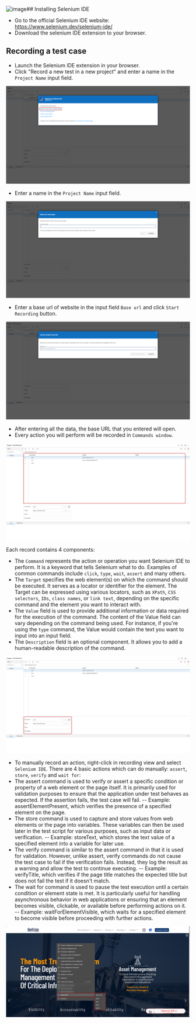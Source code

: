 ![image](https://github.com/Just-Bax/Selenium-ide-usage/assets/77232794/9d794717-045a-4c4c-a07a-7d3db163b383)## Installing Selenium IDE
- Go to the official Selenium IDE website: https://www.selenium.dev/selenium-ide/
- Download the selenium IDE extension to your browser.

## Recording a test case
- Launch the Selenium IDE extension in your browser.
- Click "Record a new test in a new project" and enter a name in the `Project Name` input field.

![image](documents/1.png)

- Enter a name in the `Project Name` input field.

![image](documents/2.png)

- Enter a base url of website in the input field `Base url` and click `Start Recording` button.

![image](documents/3.png)

- After entering all the data, the base URL that you entered will open.
- Every action you will perform will be recorded in `Commands window`.

![image](documents/4.png)

Each record contains 4 components:
- The `Command` represents the action or operation you want Selenium IDE to perform. It is a keyword that tells Selenium what to do. Examples of common commands include `click`, `type`, `wait`, `assert` and many others.
- The `Target` specifies the web element(s) on which the command should be executed. It serves as a locator or identifier for the element. The Target can be expressed using various locators, such as `XPath`, `CSS selectors`, `IDs`, `class names`, or `link text`, depending on the specific command and the element you want to interact with.
- The `Value` field is used to provide additional information or data required for the execution of the command. The content of the Value field can vary depending on the command being used. For instance, if you're using the `type` command, the Value would contain the text you want to input into an input field.
- The `Description` field is an optional component. It allows you to add a human-readable description of the command.

![image](documents/5.png)

- To manually record an action, right-click in recording view and select `Selenium IDE`.
There are 4 basic actions which can do manually: `assert`, `store`, `verify` and `wait for`:
- The assert command is used to verify or assert a specific condition or property of a web element or the page itself. It is primarily used for validation purposes to ensure that the application under test behaves as expected. If the assertion fails, the test case will fail.
-- Example: assertElementPresent, which verifies the presence of a specified element on the page.
- The store command is used to capture and store values from web elements or the page into variables. These variables can then be used later in the test script for various purposes, such as input data or verification.
-- Example: storeText, which stores the text value of a specified element into a variable for later use.
- The verify command is similar to the assert command in that it is used for validation. However, unlike assert, verify commands do not cause the test case to fail if the verification fails. Instead, they log the result as a warning and allow the test to continue executing.
-- Example: verifyTitle, which verifies if the page title matches the expected title but does not fail the test if it doesn't match.
- The wait for command is used to pause the test execution until a certain condition or element state is met. It is particularly useful for handling asynchronous behavior in web applications or ensuring that an element becomes visible, clickable, or available before performing actions on it.
-- Example: waitForElementVisible, which waits for a specified element to become visible before proceeding with further actions.

![image](documents/6.png)
